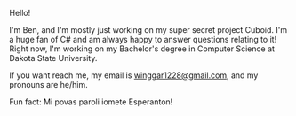 Hello!

I'm Ben, and I'm mostly just working on my super secret project Cuboid.
I'm a huge fan of C# and am always happy to answer questions relating to it!
Right now, I'm working on my Bachelor's degree in Computer Science at Dakota State University.

If you want reach me, my email is winggar1228@gmail.com, and my pronouns are he/him.

Fun fact: Mi povas paroli iomete Esperanton!
